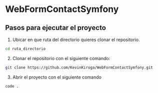 ﻿# WebFormContactSymfony
## Pasos para ejecutar el proyecto
1. Ubicar en que ruta del directorio quieres clonar el repositorio.
```bash
cd ruta_directorio
```
2. Clonar el repositorio con el siguiente comando:
```bash
git clone https://github.com/KevinKiroga/WebFormContactSymfony.git
```
3. Abrir el proyecto con el siguiente comando
```bash
code .
```
